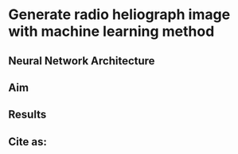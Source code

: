 # Generate radio heliograph image with machine learning method

## Neural Network Architecture 

## Aim

## Results

## Cite as:
